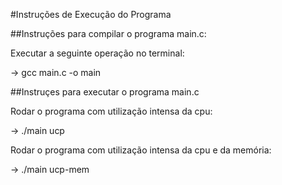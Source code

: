 <p>#Instruções de Execução do Programa</p>
##Instruções para compilar o programa main.c:<br/>

Executar a seguinte operação no terminal:<br/>
<p>-> gcc main.c -o main</p>

##Instruçes para executar o programa main.c<br/>

Rodar o programa com utilização intensa da cpu:<br/>
<p>-> ./main ucp</p>

Rodar o programa com utilização intensa da cpu e da memória:<br/>
<p>-> ./main ucp-mem</p>
